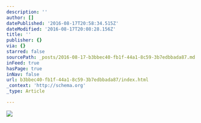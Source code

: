 ```yaml
---
description: ''
author: []
datePublished: '2016-08-17T20:58:34.515Z'
dateModified: '2016-08-17T20:08:28.156Z'
title: ''
publisher: {}
via: {}
starred: false
sourcePath: _posts/2016-08-17-b3bbec40-fb1f-44a1-8c59-3b7edbbada87.md
inFeed: true
hasPage: true
inNav: false
url: b3bbec40-fb1f-44a1-8c59-3b7edbbada87/index.html
_context: 'http://schema.org'
_type: Article

---
```

![](https://the-grid-user-content.s3-us-west-2.amazonaws.com/0373b9d1-937a-4112-bc7d-adf21c344dc3.jpg)